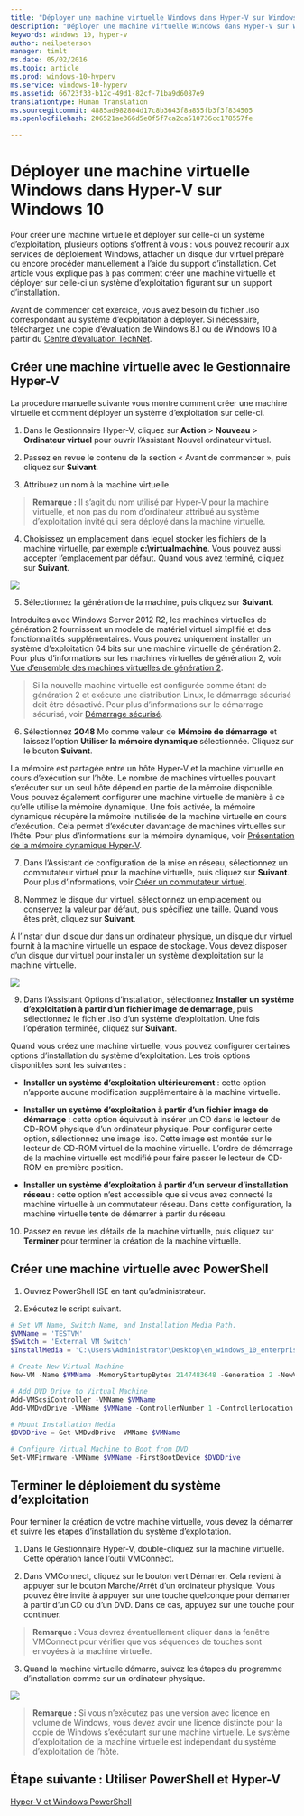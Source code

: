 ```yaml
---
title: "Déployer une machine virtuelle Windows dans Hyper-V sur Windows 10"
description: "Déployer une machine virtuelle Windows dans Hyper-V sur Windows 10"
keywords: windows 10, hyper-v
author: neilpeterson
manager: timlt
ms.date: 05/02/2016
ms.topic: article
ms.prod: windows-10-hyperv
ms.service: windows-10-hyperv
ms.assetid: 66723f33-b12c-49d1-82cf-71ba9d6087e9
translationtype: Human Translation
ms.sourcegitcommit: 4885ad982804d17c8b3643f8a855fb3f3f834505
ms.openlocfilehash: 206521ae366d5e0f5f7ca2ca510736cc178557fe

---
```


# Déployer une machine virtuelle Windows dans Hyper-V sur Windows 10

Pour créer une machine virtuelle et déployer sur celle-ci un système d’exploitation, plusieurs options s’offrent à vous : vous pouvez recourir aux services de déploiement Windows, attacher un disque dur virtuel préparé ou encore procéder manuellement à l’aide du support d’installation. Cet article vous explique pas à pas comment créer une machine virtuelle et déployer sur celle-ci un système d’exploitation figurant sur un support d’installation.

Avant de commencer cet exercice, vous avez besoin du fichier .iso correspondant au système d’exploitation à déployer. Si nécessaire, téléchargez une copie d’évaluation de Windows 8.1 ou de Windows 10 à partir du [Centre d’évaluation TechNet](http://www.microsoft.com/en-us/evalcenter/).

## Créer une machine virtuelle avec le Gestionnaire Hyper-V
La procédure manuelle suivante vous montre comment créer une machine virtuelle et comment déployer un système d’exploitation sur celle-ci.

1. Dans le Gestionnaire Hyper-V, cliquez sur **Action** > **Nouveau** > **Ordinateur virtuel** pour ouvrir l’Assistant Nouvel ordinateur virtuel.

2. Passez en revue le contenu de la section « Avant de commencer », puis cliquez sur **Suivant**. 

3. Attribuez un nom à la machine virtuelle.
  > **Remarque :** Il s’agit du nom utilisé par Hyper-V pour la machine virtuelle, et non pas du nom d’ordinateur attribué au système d’exploitation invité qui sera déployé dans la machine virtuelle.

4. Choisissez un emplacement dans lequel stocker les fichiers de la machine virtuelle, par exemple **c:\virtualmachine**. Vous pouvez aussi accepter l’emplacement par défaut. Quand vous avez terminé, cliquez sur **Suivant**.
    
  ![](media/new_vm_upd.png)

5. Sélectionnez la génération de la machine, puis cliquez sur **Suivant**.  

  Introduites avec Windows Server 2012 R2, les machines virtuelles de génération 2 fournissent un modèle de matériel virtuel simplifié et des fonctionnalités supplémentaires. Vous pouvez uniquement installer un système d’exploitation 64 bits sur une machine virtuelle de génération 2. Pour plus d’informations sur les machines virtuelles de génération 2, voir [Vue d’ensemble des machines virtuelles de génération 2](https://technet.microsoft.com/en-us/library/dn282285.aspx).
  
  > Si la nouvelle machine virtuelle est configurée comme étant de génération 2 et exécute une distribution Linux, le démarrage sécurisé doit être désactivé. Pour plus d’informations sur le démarrage sécurisé, voir [Démarrage sécurisé](https://technet.microsoft.com/en-us/library/dn486875.aspx).

6. Sélectionnez **2048** Mo comme valeur de **Mémoire de démarrage** et laissez l’option **Utiliser la mémoire dynamique** sélectionnée. Cliquez sur le bouton **Suivant**.  

  La mémoire est partagée entre un hôte Hyper-V et la machine virtuelle en cours d’exécution sur l’hôte. Le nombre de machines virtuelles pouvant s’exécuter sur un seul hôte dépend en partie de la mémoire disponible. Vous pouvez également configurer une machine virtuelle de manière à ce qu’elle utilise la mémoire dynamique. Une fois activée, la mémoire dynamique récupère la mémoire inutilisée de la machine virtuelle en cours d’exécution. Cela permet d’exécuter davantage de machines virtuelles sur l’hôte. Pour plus d’informations sur la mémoire dynamique, voir [Présentation de la mémoire dynamique Hyper-V](https://technet.microsoft.com/en-us/library/hh831766.aspx).

7. Dans l’Assistant de configuration de la mise en réseau, sélectionnez un commutateur virtuel pour la machine virtuelle, puis cliquez sur **Suivant**. Pour plus d’informations, voir [Créer un commutateur virtuel](walkthrough_virtual_switch.md).

8. Nommez le disque dur virtuel, sélectionnez un emplacement ou conservez la valeur par défaut, puis spécifiez une taille. Quand vous êtes prêt, cliquez sur **Suivant**.

  À l’instar d’un disque dur dans un ordinateur physique, un disque dur virtuel fournit à la machine virtuelle un espace de stockage. Vous devez disposer d’un disque dur virtuel pour installer un système d’exploitation sur la machine virtuelle.
  
  ![](media/new_vhd_upd.png)  

9. Dans l’Assistant Options d’installation, sélectionnez **Installer un système d’exploitation à partir d’un fichier image de démarrage**, puis sélectionnez le fichier .iso d’un système d’exploitation. Une fois l’opération terminée, cliquez sur **Suivant**.

  Quand vous créez une machine virtuelle, vous pouvez configurer certaines options d’installation du système d’exploitation. Les trois options disponibles sont les suivantes :

  - **Installer un système d’exploitation ultérieurement** : cette option n’apporte aucune modification supplémentaire à la machine virtuelle.

  - **Installer un système d’exploitation à partir d’un fichier image de démarrage** : cette option équivaut à insérer un CD dans le lecteur de CD-ROM physique d’un ordinateur physique. Pour configurer cette option, sélectionnez une image .iso. Cette image est montée sur le lecteur de CD-ROM virtuel de la machine virtuelle. L’ordre de démarrage de la machine virtuelle est modifié pour faire passer le lecteur de CD-ROM en première position.

  - **Installer un système d’exploitation à partir d’un serveur d’installation réseau** : cette option n’est accessible que si vous avez connecté la machine virtuelle à un commutateur réseau. Dans cette configuration, la machine virtuelle tente de démarrer à partir du réseau.
  
10. Passez en revue les détails de la machine virtuelle, puis cliquez sur **Terminer** pour terminer la création de la machine virtuelle.

## Créer une machine virtuelle avec PowerShell

1. Ouvrez PowerShell ISE en tant qu’administrateur.

2. Exécutez le script suivant.

  ```powershell
  # Set VM Name, Switch Name, and Installation Media Path.
  $VMName = 'TESTVM'
  $Switch = 'External VM Switch'
  $InstallMedia = 'C:\Users\Administrator\Desktop\en_windows_10_enterprise_x64_dvd_6851151.iso'
  
  # Create New Virtual Machine
  New-VM -Name $VMName -MemoryStartupBytes 2147483648 -Generation 2 -NewVHDPath "D:\Virtual Machines\$VMName\$VMName.vhdx" -NewVHDSizeBytes 53687091200 -Path "D:\Virtual Machines\$VMName" -SwitchName $Switch
  
  # Add DVD Drive to Virtual Machine
  Add-VMScsiController -VMName $VMName
  Add-VMDvdDrive -VMName $VMName -ControllerNumber 1 -ControllerLocation 0 -Path $InstallMedia
  
  # Mount Installation Media
  $DVDDrive = Get-VMDvdDrive -VMName $VMName
  
  # Configure Virtual Machine to Boot from DVD
  Set-VMFirmware -VMName $VMName -FirstBootDevice $DVDDrive
  ```
  
## Terminer le déploiement du système d’exploitation

Pour terminer la création de votre machine virtuelle, vous devez la démarrer et suivre les étapes d’installation du système d’exploitation.

1. Dans le Gestionnaire Hyper-V, double-cliquez sur la machine virtuelle. Cette opération lance l’outil VMConnect.

2. Dans VMConnect, cliquez sur le bouton vert Démarrer. Cela revient à appuyer sur le bouton Marche/Arrêt d’un ordinateur physique. Vous pouvez être invité à appuyer sur une touche quelconque pour démarrer à partir d’un CD ou d’un DVD. Dans ce cas, appuyez sur une touche pour continuer.
  > **Remarque :** Vous devrez éventuellement cliquer dans la fenêtre VMConnect pour vérifier que vos séquences de touches sont envoyées à la machine virtuelle.

3. Quand la machine virtuelle démarre, suivez les étapes du programme d’installation comme sur un ordinateur physique.

  ![](media/OSDeploy_upd.png) 

> **Remarque :** Si vous n’exécutez pas une version avec licence en volume de Windows, vous devez avoir une licence distincte pour la copie de Windows s’exécutant sur une machine virtuelle. Le système d’exploitation de la machine virtuelle est indépendant du système d’exploitation de l’hôte.

## Étape suivante : Utiliser PowerShell et Hyper-V
[Hyper-V et Windows PowerShell](walkthrough_powershell.md)


<!--HONumber=Jun16_HO4-->


